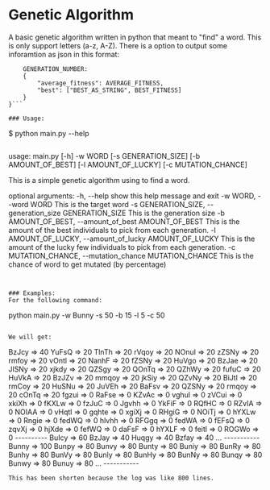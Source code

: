 # Genetic Algorithm
A basic genetic algorithm written in python that meant to "find" a word.
This is only support letters (a-z, A-Z).
There is a option to output some inforamtion as json in this format:
```{
	GENERATION_NUMBER: 
	{
		"average_fitness": AVERAGE_FITNESS,
		"best": ["BEST_AS_STRING", BEST_FITNESS]
	}
}```

### Usage:

```
$ python main.py --help
```

```
usage: main.py [-h] -w WORD [-s GENERATION_SIZE] [-b AMOUNT_OF_BEST]
               [-l AMOUNT_OF_LUCKY] [-c MUTATION_CHANCE]

This is a simple genetic algorithm using to find a word.

optional arguments:
  -h, --help            show this help message and exit
  -w WORD, --word WORD  This is the target word
  -s GENERATION_SIZE, --generation_size GENERATION_SIZE
                        This is the generation size
  -b AMOUNT_OF_BEST, --amount_of_best AMOUNT_OF_BEST
                        This is the amount of the best individuals to pick
                        from each generation.
  -l AMOUNT_OF_LUCKY, --amount_of_lucky AMOUNT_OF_LUCKY
                        This is the amount of the lucky few individuals to
                        pick from each generation.
  -c MUTATION_CHANCE, --mutation_chance MUTATION_CHANCE
                        This is the chance of word to get mutated (by
                        percentage)
```


### Examples:
For the following command:
```
python main.py -w Bunny -s 50 -b 15 -l 5 -c 50
```

We will get:
```
BzJcy => 40
YuFsQ => 20
TlnTh => 20
rVqoy => 20
NOnul => 20
zZSNy => 20
rmfoy => 20
vOntl => 20
NanhF => 20
fZSNy => 20
HuVgo => 20
BzJae => 20
JlSNy => 20
xjkdy => 20
QZSgy => 20
QOnTq => 20
QZhWy => 20
fufuC => 20
HuVkA => 20
BzJZv => 20
mmqoy => 20
jkSiy => 20
QZvNy => 20
BiJtl => 20
rmCoy => 20
HuSNu => 20
JuVEh => 20
BaFsv => 20
QZSNy => 20
rmqoy => 20
cOnTq => 20
fgzui => 0
RaFse => 0
KZvAc => 0
vghul => 0
zVCui => 0
xkiXh => 0
fKXLw => 0
fzJuC => 0
Jgvhh => 0
YkFiF => 0
RQfHC => 0
RZvIA => 0
NOIAA => 0
vHqtl => 0
gqhte => 0
xgiXj => 0
RHgiG => 0
NOiTj => 0
hYXLw => 0
Rngie => 0
fedWQ => 0
hlvhh => 0
RFGgq => 0
fedWA => 0
fEFsQ => 0
zqvXj => 0
hjXde => 0
fefWQ => 0
daFsF => 0
hYXLF => 0
feitl => 0
ROGWo => 0
*----------*
BuIcy => 60
BzJay => 40
Huqgy => 40
Bzfay => 40
...
*-----------*
Bunny => 100
Bunpy => 80
Bunvy => 80
Bunty => 80
Buniy => 80
BunRy => 80
Bunhy => 80
BunVy => 80
Bunly => 80
BunHy => 80
BunNy => 80
Bunqy => 80
Bunwy => 80
Bunuy => 80
...
*-----------*

```
This has been shorten because the log was like 800 lines.